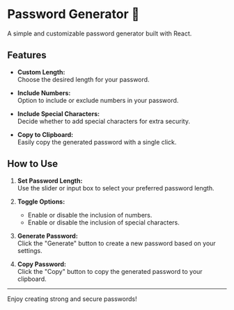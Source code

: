 # Password Generator 🔐

A simple and customizable password generator built with React.

## Features

- **Custom Length:**  
  Choose the desired length for your password.

- **Include Numbers:**  
  Option to include or exclude numbers in your password.

- **Include Special Characters:**  
  Decide whether to add special characters for extra security.

- **Copy to Clipboard:**  
  Easily copy the generated password with a single click.

## How to Use

1. **Set Password Length:**  
   Use the slider or input box to select your preferred password length.

2. **Toggle Options:**  
   - Enable or disable the inclusion of numbers.
   - Enable or disable the inclusion of special characters.

3. **Generate Password:**  
   Click the "Generate" button to create a new password based on your settings.

4. **Copy Password:**  
   Click the "Copy" button to copy the generated password to your clipboard.

---

Enjoy creating strong and secure passwords!